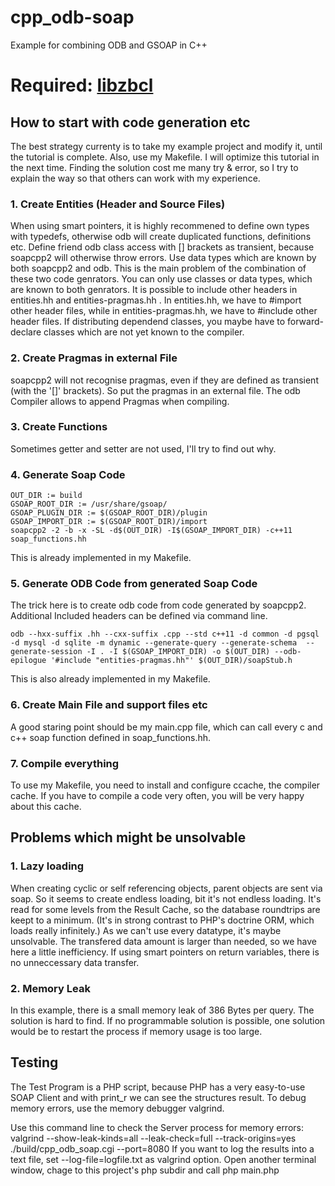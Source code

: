 # cpp_odb-soap
Example for combining ODB and GSOAP in C++ 

# Required: [libzbcl](https://zonkiies-big-collection-lib.sourceforge.io/)

## How to start with code generation etc
The best strategy currenty is to take my example project and modify it, until the tutorial is complete.
Also, use my Makefile.
I will optimize this tutorial in the next time.
Finding the solution cost me many try & error, so I try to explain the way so that others can work with my experience.
### 1. Create Entities (Header and Source Files)
When using smart pointers, it is highly recommened to define own types with typedefs, otherwise odb will create duplicated functions, definitions etc.
Define friend odb class access with [] brackets as transient, because soapcpp2 will otherwise throw errors.
Use data types which are known by both soapcpp2 and odb. This is the main problem of the combination of these two code genrators. You can only use classes or data types, which are known to both genrators.
It is possible to include other headers in entities.hh and entities-pragmas.hh . In entities.hh, we have to #import other header files, while in entities-pragmas.hh, we have to #include other header files. If distributing dependend classes, you maybe have to forward-declare classes which are not yet known to the compiler.
### 2. Create Pragmas in external File
soapcpp2 will not recognise pragmas, even if they are defined as transient (with the '[]' brackets). So put the pragmas in an external file. The odb Compiler allows to append Pragmas when compiling.
### 3. Create Functions
Sometimes getter and setter are not used, I'll try to find out why.
### 4. Generate Soap Code

    OUT_DIR := build
    GSOAP_ROOT_DIR := /usr/share/gsoap/
    GSOAP_PLUGIN_DIR := $(GSOAP_ROOT_DIR)/plugin
    GSOAP_IMPORT_DIR := $(GSOAP_ROOT_DIR)/import
    soapcpp2 -2 -b -x -SL -d$(OUT_DIR) -I$(GSOAP_IMPORT_DIR) -c++11 soap_functions.hh

This is already implemented in my Makefile.
### 5. Generate ODB Code from generated Soap Code
The trick here is to create odb code from code generated by soapcpp2. Additional Included headers can be defined via command line.

    odb --hxx-suffix .hh --cxx-suffix .cpp --std c++11 -d common -d pgsql -d mysql -d sqlite -m dynamic --generate-query --generate-schema  --generate-session -I . -I $(GSOAP_IMPORT_DIR) -o $(OUT_DIR) --odb-epilogue '#include "entities-pragmas.hh"' $(OUT_DIR)/soapStub.h
This is also already implemented in my Makefile.
### 6. Create Main File and support files etc
A good staring point should be my main.cpp file, which can call every c and c++ soap function defined in soap_functions.hh.
### 7. Compile everything
To use my Makefile, you need to install and configure ccache, the compiler cache. If you have to compile a code very often, you will be very happy about this cache.

## Problems which might be unsolvable
### 1. Lazy loading
When creating cyclic or self referencing objects, parent objects are sent via soap. So it seems to create endless loading, bit it's not endless loading. It's read for some levels from the Result Cache, so the database roundtrips are keept to a minimum. (It's in strong contrast to PHP's doctrine ORM, which loads really infinitely.) As we can't use every datatype, it's maybe unsolvable. The transfered data amount is larger than needed, so we have here a little inefficiency.
If using smart pointers on return variables, there is no unneccessary data transfer.

### 2. Memory Leak
In this example, there is a small memory leak of 386 Bytes per query. The solution is hard to find. If no programmable solution is possible, one solution would be to restart the process if memory usage is too large.

## Testing
The Test Program is a PHP script, because PHP has a very easy-to-use SOAP Client and with print_r we can see the structures result.
To debug memory errors, use the memory debugger valgrind.

Use this command line to check the Server process for memory errors:
    valgrind --show-leak-kinds=all --leak-check=full --track-origins=yes ./build/cpp_odb_soap.cgi --port=8080
If you want to log the results into a text file, set 
	--log-file=logfile.txt
as valgrind option.
Open another terminal window, chage to this project's php subdir and call
    php main.php

